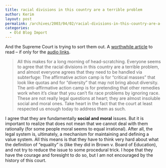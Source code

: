 ```yaml
---
title: racial divisions in this country are a terrible problem
author: Kerim
layout: post
permalink: /archives/2003/04/02/racial-divisions-in-this-country-are-a-terrible-problem/
categories:
  - Old Blog Import
---
```

And the Supreme Court is trying to sort them out. A <a href="http://slate.msn.com/id/2080999/" onclick="_gaq.push(['_trackEvent', 'outbound-article', 'http://slate.msn.com/id/2080999/', 'worthwhile article']);" >worthwhile article</a> to read &#8211; if only for the <a href="http://www.c-span.org/videoarchives.asp?Cat=Series&Code=AC" onclick="_gaq.push(['_trackEvent', 'outbound-article', 'http://www.c-span.org/videoarchives.asp?Cat=Series&Code=AC', 'audio links']);" >audio links</a>. 


>   All this makes for a long morning of head-scratching. Everyone seems to agree that the racial divisions in this country are a terrible problem, and almost everyone agrees that they need to be handled via subterfuge: The affirmative action camp is for &#8220;critical masses&#8221; that look like quotas and for &#8220;diversity&#8221; that may not bring about diversity. The anti-affirmative action camp is for pretending that other remedies work when it&#8217;s clear that you can&#8217;t fix race problems by ignoring race. These are not really legal questions at heart; they are almost insoluble social and moral ones. Take heart in the fact that the court at least respected us enough today to address them as such.


I agree that they are fundamentally **social and moral** issues. But it is important to realize that does not mean that we cannot deal with them rationally (for some people moral seems to equal irrational). After all, the legal system is, ultimately, a mechanism for maintaining and defining a value system. All this means is that they have to think very hard about what the definition of &#8220;equality&#8221; is (like they did in Brown v. Board of Education), and not try to reduce the issue to some procedural trick. I hope that they have the courage and foresight to do so, but I am not encouraged by the history of this court.


